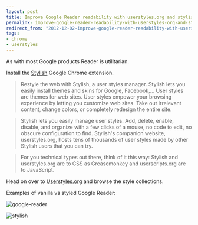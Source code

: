 ```yaml
---
layout: post
title: Improve Google Reader readability with userstyles.org and stylish
permalink: improve-google-reader-readability-with-userstyles-org-and-stylish
redirect_from: "2012-12-02-improve-google-reader-readability-with-userstyles-org-and-stylish/"
tags:
- chrome
- userstyles
---
```


As with most Google products Reader is utilitarian.

Install the [Stylish](http://chrome.google.com/webstore/detail/fjnbnpbmkenffdnngjfgmeleoegfcffe) Google Chrome extension.

>Restyle the web with Stylish, a user styles manager. Stylish lets you easily install themes and skins for Google, Facebook,…
User styles are themes for web sites. User styles empower your browsing experience by letting you customize web sites. Take out irrelevant content, change colors, or completely redesign the entire site.

>Stylish lets you easily manage user styles. Add, delete, enable, disable, and organize with a few clicks of a mouse, no code to edit, no obscure configuration to find. Stylish's companion website, userstyles.org, hosts tens of thousands of user styles made by other Stylish users that you can try.

>For you technical types out there, think of it this way: Stylish and userstyles.org are to CSS as Greasemonkey and userscripts.org are to JavaScript.

Head on over to [Userstyles.org](http://userstyles.org/) and browse the style collections.

Examples of vanilla vs styled Google Reader:

![google-reader](/content/img/google_reader.png)

![stylish](/content/img/stylish.png)
